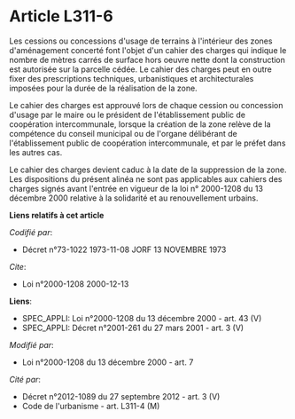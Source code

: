 # Article L311-6

Les cessions ou concessions d'usage de terrains à l'intérieur des zones d'aménagement concerté font l'objet d'un cahier des
charges qui indique le nombre de mètres carrés de surface hors oeuvre nette dont la construction est autorisée sur la
parcelle cédée. Le cahier des charges peut en outre fixer des prescriptions techniques, urbanistiques et architecturales
imposées pour la durée de la réalisation de la zone.

Le cahier des charges est approuvé lors de chaque cession ou concession d'usage par le maire ou le président de
l'établissement public de coopération intercommunale, lorsque la création de la zone relève de la compétence du conseil
municipal ou de l'organe délibérant de l'établissement public de coopération intercommunale, et par le préfet dans les autres
cas.

Le cahier des charges devient caduc à la date de la suppression de la zone. Les dispositions du présent alinéa ne sont pas
applicables aux cahiers des charges signés avant l'entrée en vigueur de la loi n° 2000-1208 du 13 décembre 2000 relative à la
solidarité et au renouvellement urbains.

**Liens relatifs à cet article**

_Codifié par_:

  - Décret n°73-1022 1973-11-08 JORF 13 NOVEMBRE 1973

_Cite_:

  - Loi n°2000-1208 2000-12-13

**Liens**:

  - SPEC_APPLI: Loi n°2000-1208 du 13 décembre 2000 - art. 43 (V)
  - SPEC_APPLI: Décret n°2001-261 du 27 mars 2001 - art. 3 (V)

_Modifié par_:

  - Loi n°2000-1208 du 13 décembre 2000 - art. 7

_Cité par_:

  - Décret n°2012-1089 du 27 septembre 2012 - art. 3 (V)
  - Code de l'urbanisme - art. L311-4 (M)
